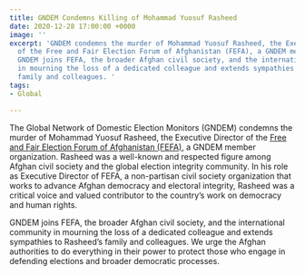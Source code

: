 ```yaml
---
title: GNDEM Condemns Killing of Mohammad Yuosuf Rasheed
date: 2020-12-28 17:00:00 +0000
image: ''
excerpt: 'GNDEM condemns the murder of Mohammad Yuosuf Rasheed, the Executive Director
  of the Free and Fair Election Forum of Afghanistan (FEFA), a GNDEM member organization.
  GNDEM joins FEFA, the broader Afghan civil society, and the international community
  in mourning the loss of a dedicated colleague and extends sympathies to Rasheed’s
  family and colleagues. '
tags:
- Global

---
```

The Global Network of Domestic Election Monitors (GNDEM) condemns the murder of Mohammad Yuosuf Rasheed, the Executive Director of the [Free and Fair Election Forum of Afghanistan (FEFA)](https://www.fefa.org.af/ "Free and Fair Election Forum of Afghanistan"), a GNDEM member organization. Rasheed was a well-known and respected figure among Afghan civil society and the global election integrity community. In his role as Executive Director of FEFA, a non-partisan civil society organization that works to advance Afghan democracy and electoral integrity, Rasheed was a critical voice and valued contributor to the country’s work on democracy and human rights. 

GNDEM joins FEFA, the broader Afghan civil society, and the international community in mourning the loss of a dedicated colleague and extends sympathies to Rasheed’s family and colleagues. We urge the Afghan authorities to do everything in their power to protect those who engage in defending elections and broader democratic processes.